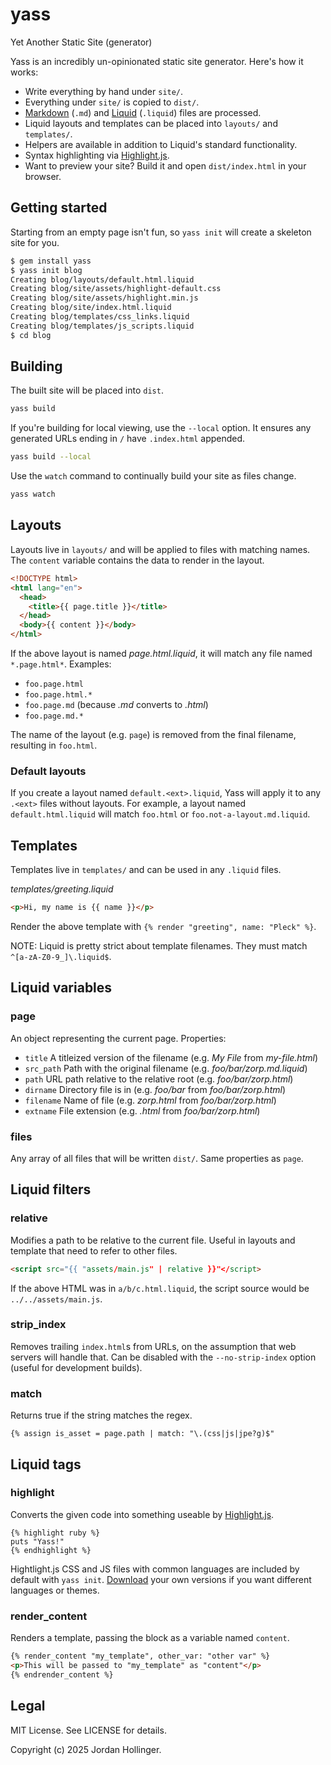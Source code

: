 # yass

Yet Another Static Site (generator)

Yass is an incredibly un-opinionated static site generator. Here's how it works:

* Write everything by hand under `site/`.
* Everything under `site/` is copied to `dist/`.
* [Markdown](https://commonmark.org/) (`.md`) and [Liquid](https://shopify.github.io/liquid/) (`.liquid`) files are processed.
* Liquid layouts and templates can be placed into `layouts/` and `templates/`.
* Helpers are available in addition to Liquid's standard functionality.
* Syntax highlighting via [Highlight.js](https://highlightjs.org/).
* Want to preview your site? Build it and open `dist/index.html` in your browser.

## Getting started

Starting from an empty page isn't fun, so `yass init` will create a skeleton site for you.

```bash
$ gem install yass
$ yass init blog
Creating blog/layouts/default.html.liquid
Creating blog/site/assets/highlight-default.css
Creating blog/site/assets/highlight.min.js
Creating blog/site/index.html.liquid
Creating blog/templates/css_links.liquid
Creating blog/templates/js_scripts.liquid
$ cd blog
```

## Building

The built site will be placed into `dist`.

```bash
yass build
```

If you're building for local viewing, use the `--local` option. It ensures any generated URLs ending in `/` have `.index.html` appended.

```bash
yass build --local
```

Use the `watch` command to continually build your site as files change.

```bash
yass watch
```

## Layouts

Layouts live in `layouts/` and will be applied to files with matching names. The `content` variable contains the data to render in the layout.

```html
<!DOCTYPE html>
<html lang="en">
  <head>
    <title>{{ page.title }}</title>
  </head>
  <body>{{ content }}</body>
</html>
```

If the above layout is named *page.html.liquid*, it will match any file named `*.page.html*`. Examples:

  * `foo.page.html`
  * `foo.page.html.*`
  * `foo.page.md` (because *.md* converts to *.html*)
  * `foo.page.md.*`

The name of the layout (e.g. `page`) is removed from the final filename, resulting in `foo.html`.

### Default layouts

If you create a layout named `default.<ext>.liquid`, Yass will apply it to any `.<ext>` files without layouts. For example, a layout named `default.html.liquid` will match `foo.html` or `foo.not-a-layout.md.liquid`.

## Templates

Templates live in `templates/` and can be used in any `.liquid` files.

*templates/greeting.liquid*

```html
<p>Hi, my name is {{ name }}</p>
```

Render the above template with `{% render "greeting", name: "Pleck" %}`.

NOTE: Liquid is pretty strict about template filenames. They must match `^[a-zA-Z0-9_]\.liquid$`.

## Liquid variables

### page

An object representing the current page. Properties:

* `title` A titleized version of the filename (e.g. *My File* from *my-file.html*)
* `src_path` Path with the original filename (e.g. *foo/bar/zorp.md.liquid*)
* `path` URL path relative to the relative root (e.g. *foo/bar/zorp.html*)
* `dirname` Directory file is in (e.g. *foo/bar* from *foo/bar/zorp.html*)
* `filename` Name of file (e.g. *zorp.html* from *foo/bar/zorp.html*)
* `extname` File extension (e.g. *.html* from *foo/bar/zorp.html*)

### files

Any array of all files that will be written `dist/`. Same properties as `page`.

## Liquid filters

### relative

Modifies a path to be relative to the current file. Useful in layouts and template that need to refer to other files.

```html
<script src="{{ "assets/main.js" | relative }}"</script>
```

If the above HTML was in `a/b/c.html.liquid`, the script source would be `../../assets/main.js`.

### strip_index

Removes trailing `index.html`s from URLs, on the assumption that web servers will handle that. Can be disabled with the `--no-strip-index` option (useful for development builds).

### match

Returns true if the string matches the regex.

```liquid
{% assign is_asset = page.path | match: "\.(css|js|jpe?g)$"
```

## Liquid tags

### highlight

Converts the given code into something useable by [Highlight.js](https://highlightjs.org/).

```liquid
{% highlight ruby %}
puts "Yass!"
{% endhighlight %}
```

Hightlight.js CSS and JS files with common languages are included by default with `yass init`. [Download](https://highlightjs.org/download) your own versions if you want different languages or themes.

### render_content

Renders a template, passing the block as a variable named `content`.

```html
{% render_content "my_template", other_var: "other var" %}
<p>This will be passed to "my_template" as "content"</p>
{% endrender_content %}
```

## Legal

MIT License. See LICENSE for details.

Copyright (c) 2025 Jordan Hollinger.
